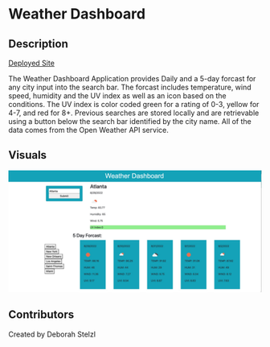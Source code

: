 # Weather Dashboard

## Description
[Deployed Site](https://dstelzl.github.io/weather-dashboard/)

The Weather Dashboard Application provides Daily and a 5-day forcast for any city input into the search bar. The forcast includes temperature, wind speed, humidity and the UV index as well as an icon based on the conditions. The UV index is color coded green for a rating of 0-3, yellow for 4-7, and red for 8+. Previous searches are stored locally and are retrievable using a button below the search bar identified by the city name. All of the data comes from the Open Weather API service.

## Visuals
![Screenshot of Weather Dashboard App](./assets/weather-dsahboard-screenshot.jpg)

## Contributors
Created by Deborah Stelzl

